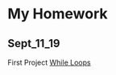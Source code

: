 # My Homework  

## Sept_11_19

First Project [While Loops](https://github.com/OguchiIKE/Anyaele_Nnamdi_ART2210/blob/master/Anyaele_Nnamdi_Sep11/while/whileLoops.html)
